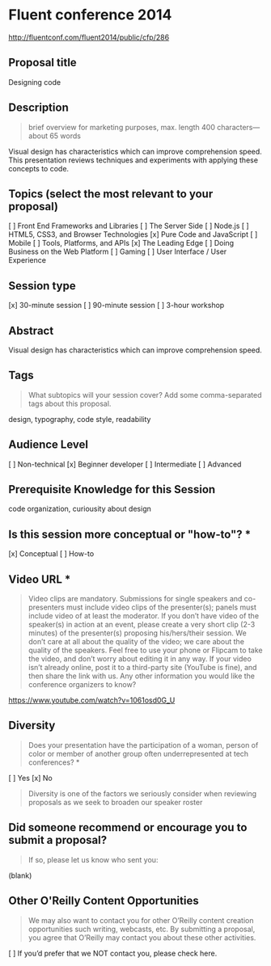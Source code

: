 # Fluent conference 2014
http://fluentconf.com/fluent2014/public/cfp/286

## Proposal title

Designing code

## Description
> brief overview for marketing purposes, max. length 400 characters—about 65 words

Visual design has characteristics which can improve comprehension speed. This presentation reviews techniques and experiments with applying these concepts to code.

## Topics (select the most relevant to your proposal)
[ ] Front End Frameworks and Libraries
[ ] The Server Side
[ ] Node.js
[ ] HTML5, CSS3, and Browser Technologies
[x] Pure Code and JavaScript
[ ] Mobile
[ ] Tools, Platforms, and APIs
[x] The Leading Edge
[ ] Doing Business on the Web Platform
[ ] Gaming
[ ] User Interface / User Experience

## Session type

[x] 30-minute session
[ ] 90-minute session
[ ] 3-hour workshop

## Abstract

Visual design has characteristics which can improve comprehension speed.

## Tags
> What subtopics will your session cover? Add some comma-separated tags about this proposal.

design, typography, code style, readability

## Audience Level

[ ] Non-technical
[x] Beginner developer
[ ] Intermediate
[ ] Advanced

## Prerequisite Knowledge for this Session

code organization, curiousity about design

## Is this session more conceptual or "how-to"? *

[x] Conceptual
[ ] How-to

## Video URL *

> Video clips are mandatory. Submissions for single speakers and co-presenters must include video clips of the presenter(s); panels must include video of at least the moderator. If you don’t have video of the speaker(s) in action at an event, please create a very short clip (2-3 minutes) of the presenter(s) proposing his/hers/their session. We don’t care at all about the quality of the video; we care about the quality of the speakers. Feel free to use your phone or Flipcam to take the video, and don’t worry about editing it in any way. If your video isn’t already online, post it to a third-party site (YouTube is fine), and then share the link with us.
Any other information you would like the conference organizers to know?

https://www.youtube.com/watch?v=1061osd0G_U

## Diversity

> Does your presentation have the participation of a woman, person of color or member of another group often underrepresented at tech conferences? *

[ ] Yes
[x] No

> Diversity is one of the factors we seriously consider when reviewing proposals as we seek to broaden our speaker roster

## Did someone recommend or encourage you to submit a proposal?

> If so, please let us know who sent you:

(blank)

## Other O'Reilly Content Opportunities

> We may also want to contact you for other O’Reilly content creation opportunities such writing, webcasts, etc. By submitting a proposal, you agree that O’Reilly may contact you about these other activities.

[ ] If you’d prefer that we NOT contact you, please check here.